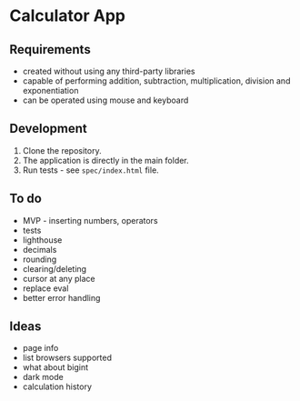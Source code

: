 # Calculator App

## Requirements
- created without using any third-party libraries
- capable of performing addition, subtraction, multiplication, division and exponentiation
- can be operated using mouse and keyboard

## Development
1. Clone the repository.
2. The application is directly in the main folder.
3. Run tests - see `spec/index.html` file.

## To do
- MVP - inserting numbers, operators
- tests
- lighthouse
- decimals
- rounding
- clearing/deleting
- cursor at any place
- replace eval
- better error handling

## Ideas
- page info
- list browsers supported
- what about bigint
- dark mode
- calculation history